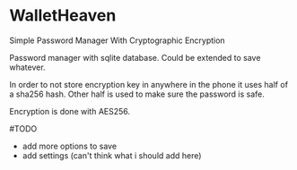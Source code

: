 # WalletHeaven
Simple Password Manager With Cryptographic Encryption

Password manager with sqlite database. Could be extended to save whatever.

In order to not store encryption key in anywhere in the phone it uses 
half of a sha256 hash. Other half is used to make sure the password is
safe.

Encryption is done with AES256.


#TODO
- add more options to save
- add settings (can't think what i should add here)
